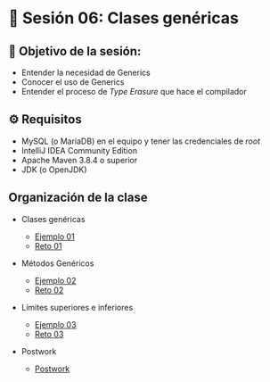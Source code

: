 # :wave:  Sesión 06: Clases genéricas

## 🎯  Objetivo de la sesión:

- Entender la necesidad de Generics
- Conocer el uso de Generics
- Entender el proceso de *Type Erasure* que hace el compilador

## ⚙ Requisitos

- MySQL (o MariaDB) en el equipo y tener las credenciales de _root_
- IntelliJ IDEA Community Edition
- Apache Maven 3.8.4 o superior
- JDK (o OpenJDK)

## Organización de la clase 

- Clases genéricas

	- [Ejemplo 01](./Ejemplo-01/Readme.md)
	- [Reto 01](./Reto-01/Readme.md)
	
 - Métodos Genéricos

	- [Ejemplo 02](./Ejemplo-02/Readme.md)
	- [Reto 02](./Reto-02/Readme.md)
	
 - Límites superiores e inferiores

	- [Ejemplo 03](./Ejemplo-03/Readme.md)
	- [Reto 03](./Reto-03/Readme.md)

- Postwork
	- [Postwork](././Postwork/Readme.md)